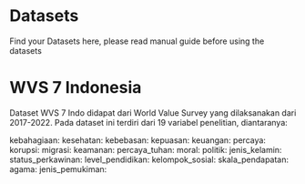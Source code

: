 # Datasets
Find your Datasets here, please read manual guide before using the datasets

# WVS 7 Indonesia
Dataset WVS 7 Indo didapat dari World Value Survey yang dilaksanakan dari 2017-2022. Pada dataset ini terdiri dari 19 variabel penelitian, diantaranya:

kebahagiaan:
kesehatan:
kebebasan:
kepuasan:
keuangan:
percaya:
korupsi: 
migrasi:
keamanan:
percaya_tuhan:
moral:
politik:
jenis_kelamin:
status_perkawinan:
level_pendidikan:
kelompok_sosial:
skala_pendapatan:
agama:
jenis_pemukiman:

# 
